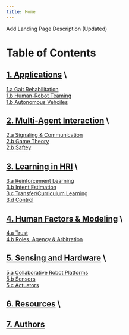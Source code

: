 ```yaml
---
title: Home
---
```


Add Landing Page Description (Updated)

# Table of Contents
## [1. Applications](/Applications/Applications_Home.md) \
[1.a Gait Rehabilitation](/Applications/Gait_Rehab.md) \
[1.b Human-Robot Teaming](/Applications/HRT.md) \
[1.b Autonomous Vehciles](/Applications/AV.md) 

## [2. Multi-Agent Interaction](/Multi_Agent_Interaction/Multi_Agent_Interaction_Home.md) \
[2.a Signaling & Communication](/Multi_Agent_Interaction/Signaling.md) \
[2.b Game Theory](/Multi_Agent_Interaction/GT.md) \
[2.b Saftey](/Multi_Agent_Interaction/Saftey.md) 

## [3. Learning in HRI](/Learning/Learning_Home.md) \
[3.a Reinforcement Learning](/Learning/RL.md) \
[3.b Intent Estimation](/Learning/Intent.md) \
[3.c Transfer/Curriculum Learning](/Learning/Transfer.md) \
[3.d Control](/Learning/Control.md) 

## [4. Human Factors & Modeling](/Human_Modeling/Human_Modeling_Home.md) \
[4.a Trust](/Human_Modeling/Trust.md) \
[4.b Roles, Agency & Arbitration](/Human_Modeling/Roles.md) 

## [5. Sensing and Hardware](/Sensing_And_Hardware/Sensing_And_Hardware_Home.md) \
[5.a Collaborative Robot Platforms](/Sensing_And_Hardware/Robots.md) \
[5.b Sensors](/Sensing_And_Hardware/Sensors.md) \
[5.c Actuators](/Sensing_And_Hardware/Actuators.md) 

## [6. Resources](/Resources/Resources_Home.md) \
## [7. Authors](/Resources/Authors_Home.md) 
